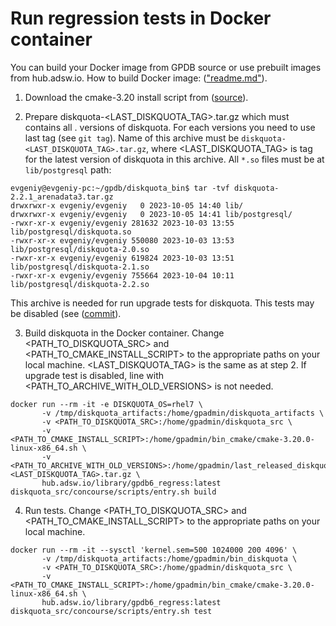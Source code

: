 # Run regression tests in Docker container

You can build your Docker image from GPDB source or use prebuilt images from hub.adsw.io.
How to build Docker image: (["readme.md"](https://github.com/arenadata/gpdb/blob/f7ff7c8ecae4ce7ab3b73fd46171cdaa457b3591/arenadata/readme.md)).

1. Download the cmake-3.20 install script from ([source](https://github.com/Kitware/CMake/releases/download/v3.20.0/cmake-3.20.0-linux-x86_64.sh)).

2. Prepare diskquota-<LAST_DISKQUOTA_TAG>.tar.gz which must contains all <MAJOR>.<MINOR> versions of diskquota. For each versions you need to use last tag (see `git tag`). Name of this archive must be `diskquota-<LAST_DISKQUOTA_TAG>.tar.gz`, where <LAST_DISKQUOTA_TAG> is tag for the latest version of diskquota in this archive. All `*.so` files must be at `lib/postgresql` path:

```
evgeniy@evgeniy-pc:~/gpdb/diskquota_bin$ tar -tvf diskquota-2.2.1_arenadata3.tar.gz
drwxrwxr-x evgeniy/evgeniy   0 2023-10-05 14:40 lib/
drwxrwxr-x evgeniy/evgeniy   0 2023-10-05 14:41 lib/postgresql/
-rwxr-xr-x evgeniy/evgeniy 281632 2023-10-03 13:55 lib/postgresql/diskquota.so
-rwxr-xr-x evgeniy/evgeniy 550080 2023-10-03 13:53 lib/postgresql/diskquota-2.0.so
-rwxr-xr-x evgeniy/evgeniy 619824 2023-10-03 13:51 lib/postgresql/diskquota-2.1.so
-rwxr-xr-x evgeniy/evgeniy 755664 2023-10-04 10:11 lib/postgresql/diskquota-2.2.so
```

This archive is needed for run upgrade tests for diskquota. This tests may be disabled (see ([commit](https://github.com/arenadata/diskquota/commit/50ed2e4e1883ec8ec4e7086b750cb28cdc5a2dc0)).

3. Build diskquota in the Docker container.
Change <PATH_TO_DISKQUOTA_SRC> and <PATH_TO_CMAKE_INSTALL_SCRIPT> to the appropriate paths on your local machine. <LAST_DISKQUOTA_TAG> is the same as at step 2. If upgrade test is disabled, line with <PATH_TO_ARCHIVE_WITH_OLD_VERSIONS> is not needed.

```
docker run --rm -it -e DISKQUOTA_OS=rhel7 \
       -v /tmp/diskquota_artifacts:/home/gpadmin/diskquota_artifacts \
       -v <PATH_TO_DISKQUOTA_SRC>:/home/gpadmin/diskquota_src \
       -v <PATH_TO_CMAKE_INSTALL_SCRIPT>:/home/gpadmin/bin_cmake/cmake-3.20.0-linux-x86_64.sh \
       -v <PATH_TO_ARCHIVE_WITH_OLD_VERSIONS>:/home/gpadmin/last_released_diskquota_bin/diskquota-<LAST_DISKQUOTA_TAG>.tar.gz \
       hub.adsw.io/library/gpdb6_regress:latest diskquota_src/concourse/scripts/entry.sh build
```

4. Run tests.
Change <PATH_TO_DISKQUOTA_SRC> and <PATH_TO_CMAKE_INSTALL_SCRIPT> to the appropriate paths on your local machine.

```
docker run --rm -it --sysctl 'kernel.sem=500 1024000 200 4096' \
       -v /tmp/diskquota_artifacts:/home/gpadmin/bin_diskquota \
       -v <PATH_TO_DISKQUOTA_SRC>:/home/gpadmin/diskquota_src \
       -v <PATH_TO_CMAKE_INSTALL_SCRIPT>:/home/gpadmin/bin_cmake/cmake-3.20.0-linux-x86_64.sh \
       hub.adsw.io/library/gpdb6_regress:latest diskquota_src/concourse/scripts/entry.sh test
```
